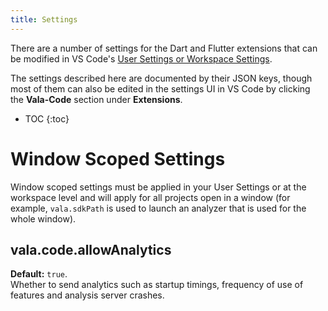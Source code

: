 ```yaml
---
title: Settings
---
```


There are a number of settings for the Dart and Flutter extensions that can be modified in VS Code's [User Settings or Workspace Settings](https://code.visualstudio.com/docs/getstarted/settings).

The settings described here are documented by their JSON keys, though most of them can also be edited in the settings UI in VS Code by clicking the **Vala-Code** section under **Extensions**.

* TOC
{:toc}

# Window Scoped Settings

Window scoped settings must be applied in your User Settings or at the workspace level and will apply for all projects open in a window (for example, `vala.sdkPath` is used to launch an analyzer that is used for the whole window).

## vala.code.allowAnalytics
**Default:** `true`.
<br />
Whether to send analytics such as startup timings, frequency of use of features and analysis server crashes.

